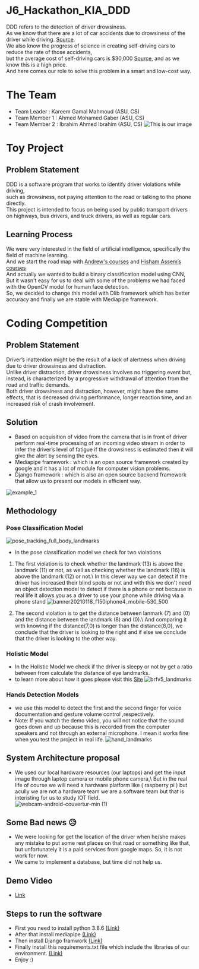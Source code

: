 # J6_Hackathon_KIA_DDD
DDD refers to the detection of driver drowsiness.\
As we know that there are a lot of car accidents due to drowsiness of the driver while driving. [Source](https://www.nsc.org/road/safety-topics/fatigued-driver).\
We also know the progress of science in creating self-driving cars to reduce the rate of those accidents,\
but the average cost of self-driving cars is $30,000 [Source](https://www.forbes.com/sites/uhenergy/2019/05/21/self-driving-automobiles-how-soon-and-how-much/?sh=2f7d9e2638bd), and as we know this is a high price.\
And here comes our role to solve this problem in a smart and low-cost way.

# The Team
- Team Leader : Kareem Gamal Mahmoud      (ASU, CS)
- Team Member 1 : Ahmed Mohamed Gaber     (ASU, CS)
- Team Member 2 : Ibrahim Ahmed Ibrahim   (ASU, CS)
![This is our image](https://user-images.githubusercontent.com/51359449/134501329-ff63c741-9a4d-4d4a-906a-a4841ad623d9.jpeg)

# Toy Project
## Problem Statement
DDD is a software program that works to identify driver violations while driving,\
such as drowsiness, not paying attention to the road or talking to the phone directly.\
This project is intended to focus on being used by public transport drivers on highways,
bus drivers, and truck drivers, as well as regular cars.

## Learning Process
We were very interested in the field of artificial intelligence, specifically the field of machine learning.\
And we start the road map with  [Andrew's courses](https://www.coursera.org/specializations/deep-learning) and [Hisham Assem’s courses](https://www.youtube.com/channel/UCxxljM6JkSvJVSD_T90ZnMw)\
And actually we wanted to build a binary classification model using CNN,\
But it wasn't easy for us to deal with some of the problems we had faced with the OpenCV model for human face detection.\
So, we decided to change this model with Dlib framework which has better accuracy and finally we are stable with Mediapipe framework.

# Coding Competition
## Problem Statement
Driver’s inattention might be the result of a lack of alertness when driving due to driver drowsiness and distraction.\
Unlike driver distraction, driver drowsiness involves no triggering event but, instead, is characterized by a progressive withdrawal of attention from the road and traffic demands.\
Both driver drowsiness and distraction, however, might have the same effects, that is decreased driving performance, longer reaction time, and an increased risk of crash involvement. 

## Solution
- Based on acquisition of video from the camera that is in front of driver perform real-time processing of an incoming video stream in order to infer the driver’s level of fatigue if the drowsiness is estimated then it will give the alert by sensing the eyes.
- Mediapipe framework : which is an open source framework created by google and it has a lot of module for computer vision problems.
- Django framework : which is also an open source backend framework that allow us to present our models in efficient way.

![example_1](https://user-images.githubusercontent.com/51359449/134506521-d3541fd9-42ce-4b63-b654-c4e28e93b263.PNG)

## Methodology
### Pose Classification Model
![pose_tracking_full_body_landmarks](https://user-images.githubusercontent.com/51359449/134508516-cfa33088-e44a-467f-9877-19b6a23cec43.png)
- In the pose classification model we check for two violations
 1. The first violation is to check whether the landmark (13) is above the landmark (11) or not, as well as checking whether the landmark (16) is above the landmark (12) or not.\ In this clever way we can detect if the driver has increased their blind spots or not and with this we don't need an object detection model to detect if there is a phone or not because in real life it allows you as a driver to use your phone while driving via a phone stand
![banner20210118_f150iphone4_mobile-530_500](https://user-images.githubusercontent.com/51359449/134511569-c6753ef4-f70e-45f6-a0a8-83641c9e989e.jpg)


  2. The second violation is to get the distance between lanmark (7) and (0) and the distance between the landmark (8) and (0).\ And comparing it with knowing if the distance(7,0) is longer than the distance(8,0), we conclude that the driver is looking to the right and if else we conclude that the driver is looking to the other way. 

### Holistic Model 
- In the Holistic Model we check if the driver is sleepy or not by get a ratio between from calculate the distance of eye landmarks.
- to learn more about how it goes please visit this [Site](https://www.pyimagesearch.com/2017/05/08/drowsiness-detection-opencv/)
![brfv5_landmarks](https://user-images.githubusercontent.com/51359449/134513452-f6c82843-59c2-4e31-b107-ed00263462ae.jpg)

### Hands Detection Models
- we use this model to detect the first and the second finger for voice documentation and gesture volume control ,respectively.
- Note: If you watch the demo video, you will not notice that the sound goes down and up because this is recorded from the computer speakers and not through an external microphone. I mean it works fine when you test the project in real life.
![hand_landmarks](https://user-images.githubusercontent.com/51359449/134514877-258e9ac3-ef74-42ac-9a57-c4784385ac0c.png)


## System Architecture proposal
- We used our local hardware resources (our laptops) and get the input image through laptop camera or mobile phone camera,\ But in the real life of course we will need a hardware platform like ( raspberry pi ) but acully we are not a hardware team we are a software team but that is interisting for us to study IOT field.
![webcam-android-couvertur-min (1)](https://user-images.githubusercontent.com/51359449/134518387-dbec727e-db5e-4966-bbb9-8dedccb7e75c.png)

## Some Bad news 😥
 - We were looking for get the location of the driver when he/she makes any mistake to put some rest places on that road or something like that,  but unfortunately it is a paid services from google maps. So, it is not work for now.
 - We came to implement a database, but time did not help us.

## Demo Video
- [Link](https://drive.google.com/file/d/1PHd-iDXBjbQ7lbhOhCcyyV0WJcLVOK7E/view?usp=sharing) 

## Steps to run the software
- First you need to install python 3.8.6 [(Link)](https://www.python.org/downloads/)
- After that install mediapipe [(Link)](https://google.github.io/mediapipe/getting_started/python.html)
- Then install Django framwork [(Link)](https://docs.djangoproject.com/en/3.2/topics/install/)
- Finally install this requirements.txt file which include the libraries of our environment. [(Link)](https://intellipaat.com/community/31672/how-to-use-requirements-txt-to-install-all-dependencies-in-a-python-project)
- Enjoy :)
